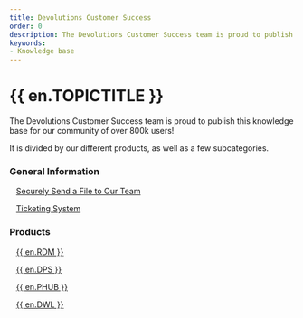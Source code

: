 ```yaml
---
title: Devolutions Customer Success
order: 0
description: The Devolutions Customer Success team is proud to publish this knowledge base for our community of over 800k users!
keywords:
- Knowledge base
---
```

# {{ en.TOPICTITLE }} 
The Devolutions Customer Success team is proud to publish this knowledge base for our community of over 800k users!  

It is divided by our different products, as well as a few subcategories. 
### General Information 
&nbsp; &nbsp;[Securely Send a File to Our Team](/kb/devolutions-customer-success/securely-send-file/)  

&nbsp; &nbsp;[Ticketing System](KB_Ticketing)  

### Products 
&nbsp; &nbsp;[{{ en.RDM }}](KB_RDM)  

&nbsp; &nbsp;[{{ en.DPS }}](KB_DPS)  

&nbsp; &nbsp;[{{ en.PHUB }}](KB_Hub)  

&nbsp; &nbsp;[{{ en.DWL }}](KB_Devolutions_Web_Login)  
